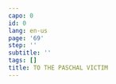```yaml
---
capo: 0
id: 0
lang: en-us
page: '69'
step: ''
subtitle: ''
tags: []
title: TO THE PASCHAL VICTIM
---
```

